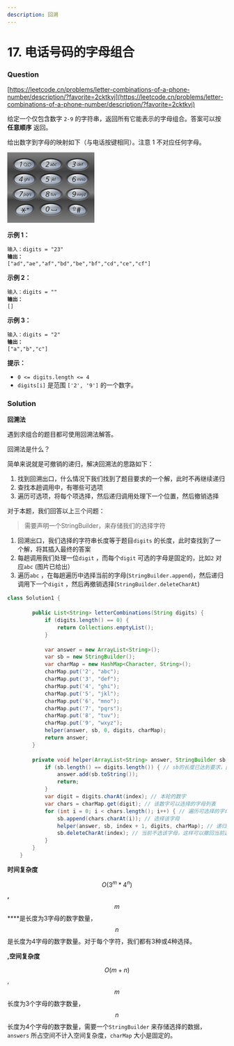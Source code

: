 ```yaml
---
description: 回溯
---
```


# 17. 电话号码的字母组合

### Question

[https://leetcode.cn/problems/letter-combinations-of-a-phone-number/description/?favorite=2cktkvj](https://leetcode.cn/problems/letter-combinations-of-a-phone-number/description/?favorite=2cktkvj)

给定一个仅包含数字 `2-9` 的字符串，返回所有它能表示的字母组合。答案可以按 **任意顺序** 返回。

给出数字到字母的映射如下（与电话按键相同）。注意 1 不对应任何字母。

![](<.gitbook/assets/image (2).png>)

&#x20;

**示例 1：**

<pre><code>输入：digits = "23"
<strong>输出：
</strong>["ad","ae","af","bd","be","bf","cd","ce","cf"]
</code></pre>

**示例 2：**

<pre><code>输入：digits = ""
<strong>输出：
</strong>[]
</code></pre>

**示例 3：**

<pre><code>输入：digits = "2"
<strong>输出：
</strong>["a","b","c"]
</code></pre>

&#x20;

**提示：**

* `0 <= digits.length <= 4`
* `digits[i]` 是范围 `['2', '9']` 的一个数字。



### Solution

**回溯法**

遇到求组合的题目都可使用回溯法解答。

回溯法是什么？

简单来说就是可撤销的递归，解决回溯法的思路如下：

1. 找到回溯出口，什么情况下我们找到了题目要求的一个解，此时不再继续递归
2. 查找本趟调用中，有哪些可选项
3. 遍历可选项，将每个项选择，然后递归调用处理下一个位置，然后撤销选择

对于本题，我们回答以上三个问题：

> 需要声明一个StringBuilder，来存储我们的选择字符

1. 回溯出口，我们选择的字符串长度等于题目`digits` 的长度，此时查找到了一个解，将其插入最终的答案
2. 每趟调用我们处理一位`digit` ，而每个`digit` 可选的字母是固定的，比如`2` 对应`abc` (图片已给出）
3. 遍历`abc` ，在每趟遍历中选择当前的字母(`StringBuilder.append`)，然后递归调用下一个`digit` ，然后再撤销选择(`StringBuilder.deleteCharAt`)

```java
class Solution1 {

        public List<String> letterCombinations(String digits) {
            if (digits.length() == 0) {
                return Collections.emptyList();
            }

            var answer = new ArrayList<String>();
            var sb = new StringBuilder();
            var charMap = new HashMap<Character, String>();
            charMap.put('2', "abc");
            charMap.put('3', "def");
            charMap.put('4', "ghi");
            charMap.put('5', "jkl");
            charMap.put('6', "mno");
            charMap.put('7', "pqrs");
            charMap.put('8', "tuv");
            charMap.put('9', "wxyz");
            helper(answer, sb, 0, digits, charMap);
            return answer;
        }

        private void helper(ArrayList<String> answer, StringBuilder sb, int index, String digits, HashMap<Character, String> charMap) {
            if (sb.length() == digits.length()) { // sb的长度已达到要求，因此写入最终答案
                answer.add(sb.toString());
                return;
            }
            var digit = digits.charAt(index); // 本轮的数字
            var chars = charMap.get(digit); // 该数字可以选择的字母列表
            for (int i = 0; i < chars.length(); i++) { // 遍历可选择的字母
                sb.append(chars.charAt(i)); // 选择该字母
                helper(answer, sb, index + 1, digits, charMap); // 递归处理下一个数字
                sb.deleteCharAt(index); // 当前不选该字母，这样可以撤回当前选择去尝试其他选择
            }
        }
    }
```

**时间复杂度**

&#x20;$$O(3^m*4^n)$$**​,** $$m$$**​**是长度为3字母的数字数量，$$n$$是长度为4字母的数字数量。对于每个字符，我们都有3种或4种选择。

**,空间复杂度**

$$O(m+n)$$ ,$$m$$长度为3个字母的数字数量，$$n$$长度为4个字母的数字数量，需要一个`StringBuilder` 来存储选择的数据，`answers` 所占空间不计入空间复杂度，`charMap` 大小是固定的。

